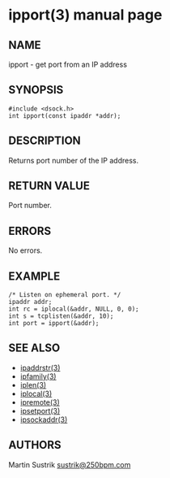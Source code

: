 # ipport(3) manual page

## NAME

ipport - get port from an IP address

## SYNOPSIS

```
#include <dsock.h>
int ipport(const ipaddr *addr);
```

## DESCRIPTION

Returns port number of the IP address.

## RETURN VALUE

Port number.

## ERRORS

No errors.

## EXAMPLE

```
/* Listen on ephemeral port. */
ipaddr addr;
int rc = iplocal(&addr, NULL, 0, 0);
int s = tcplisten(&addr, 10);
int port = ipport(&addr);
```

## SEE ALSO

* [ipaddrstr(3)](ipaddrstr.html)
* [ipfamily(3)](ipfamily.html)
* [iplen(3)](iplen.html)
* [iplocal(3)](iplocal.html)
* [ipremote(3)](ipremote.html)
* [ipsetport(3)](ipsetport.html)
* [ipsockaddr(3)](ipsockaddr.html)

## AUTHORS

Martin Sustrik <sustrik@250bpm.com>

